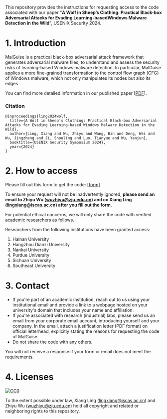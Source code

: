 This repository provides the instructions for requesting access to the code associated with our paper "**A Wolf in Sheep’s Clothing: Practical Black-box Adversarial Attacks for Evading Learning-basedWindows Malware Detection in the Wild**", USENIX Security 2024.

# 1. Introduction

MalGuise is a practical black-box adversarial attack framework that generates adversarial malware files, to understand and assess the security risks of learning-based Windows malware detection.
In particular, MalGuise applies a more fine-grained transformation to the control flow graph (CFG) of Windows malware, which not only manipulates its nodes but also its edges

You can find more detailed information in our published paper [[PDF](https://arxiv.org/pdf/2407.02886)].

### Citation
```
@inproceedings{ling2024wolf,
  title={A Wolf in Sheep's Clothing: Practical Black-box Adversarial Attacks for Evading Learning-based Windows Malware Detection in the Wild},
  author={Ling, Xiang and Wu, Zhiyu and Wang, Bin and Deng, Wei and Wu, Jingzheng and Ji, Shouling and Luo, Tianyue and Wu, Yanjun},
  booktitle={USENIX Security Symposium 2024},
  year={2024}
}
```



# 2. How to access

Please fill out this form to get the code: [[form](https://docs.google.com/forms/d/e/1FAIpQLSdlJosqXTRwdPzIdNxkDA-5wxGWFJlRexOAqmJ-gJFH2PD7og/viewform)]

To ensure your request will not be inadvertently ignored, **please send an email to Zhiyu Wu (wuzhiyu@zju.edu.cn) and cc Xiang Ling (lingxiang@iscas.ac.cn) after you fill out the form**.

For potential ethical concerns, we will only share the code with verified academic researchers as follows.

Researchers from the following institutions have been granted access:

1. Hainan University
2. Hangzhou Dianzi University
3. Nankai University
4. Purdue University
5. Sichuan University
6. Southeast University


# 3. Contact

- If you're part of an academic institution, reach out to us using your institutional email and provide a link to a webpage hosted on your university's domain that includes your name and affiliation.
- If you're associated with research (industrial) labs, please send us an email from your corporate email account, introducing yourself and your company. In the email, attach a justification letter (PDF format) on official letterhead, explicitly stating the reasons for requesting the code of MalGuise.
- Do not share the code with any others.

You will not receive a response if your form or email does not meet the requirements.

# 4. Licenses

[![CC0](http://i.creativecommons.org/p/zero/1.0/88x31.png)](http://creativecommons.org/publicdomain/zero/1.0/)

To the extent possible under law, Xiang Ling (lingxiang@iscas.ac.cn) and Zhiyu Wu (wuzhiyu@zju.edu.cn) hold all copyright and related or neighboring rights to this repository.
